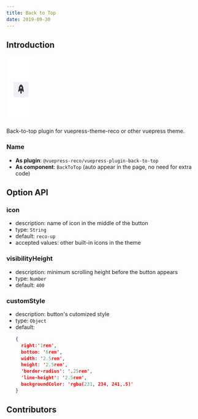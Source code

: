 ```yaml
---
title: Back to Top
date: 2019-09-30
---
```


## Introduction <GitHubLink repo="vuepress-reco/vuepress-plugin-back-to-top/"/>

![demo.png](./images/backToTop.png)

Back-to-top plugin for vuepress-theme-reco or other vuepress theme.

### Name

- **As plugin**: `@vuepress-reco/vuepress-plugin-back-to-top`
- **As component**: `BackToTop` (auto appear in the page, no need for extra code)

## Option API

### icon

- description: name of icon in the middle of the button
- type: `String`
- default: `reco-up`
- accepted values: other built-in icons in the theme

### visibilityHeight

- description: minimum scrolling height before the button appears
- type: `Number`
- default: `400`

### customStyle

- description: button's cutomized style
- type: `Object`
- default:
  ```json
  {
    right:'1rem',
    bottom: '6rem',
    width: '2.5rem',
    height: '2.5rem',
    'border-radius': '.25rem',
    'line-height': '2.5rem',
    backgroundColor: 'rgba(231, 234, 241,.5)'
  }
  ```

## Contributors

<Contributors user="vuepress-reco" repo="vuepress-plugin-back-to-top"></Contributors>

